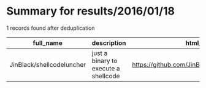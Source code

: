 
# Summary for results/2016/01/18
    
1 records found after deduplication

| full_name | description | html_url | matched_list | matched_count | pushed_at | size | stargazers_count | language | forks_count | vul_ids |
|---------------------------|--------------------------------------|----------------------------------------------|----------------|-----------------|---------------------------|--------|--------------------|------------|---------------|-----------|
| JinBlack/shellcodeluncher | just a binary to execute a shellcode | https://github.com/JinBlack/shellcodeluncher | ['shellcode'] | 1 | 2016-01-18 04:15:53+00:00 | 1 | 1 | C | 0 | [] |

